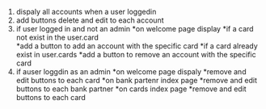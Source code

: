 1) dispaly all accounts when a user loggedin
2) add buttons delete and edit to each account
3) if user logged in and not an admin 
   *on welcome page display
     *if a card not exist in the user.card  
       *add a button to add an account with the specific card
     *if a card already exist in user.cards
       *add a button to remove an account with the specific card
4) if auser loggdin as an admin
   *on welcome page dispaly
     *remove and edit buttons to each card
   *on bank partenr index page 
     *remove and edit buttons to each bank partner
   *on cards index page 
     *remove and edit buttons to each card  

